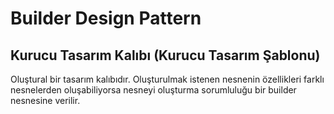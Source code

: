 # Builder Design Pattern
## Kurucu Tasarım Kalıbı (Kurucu Tasarım Şablonu)

Oluştural bir tasarım kalıbıdır. Oluşturulmak istenen nesnenin özellikleri farklı nesnelerden oluşabiliyorsa nesneyi oluşturma sorumluluğu bir builder nesnesine verilir.